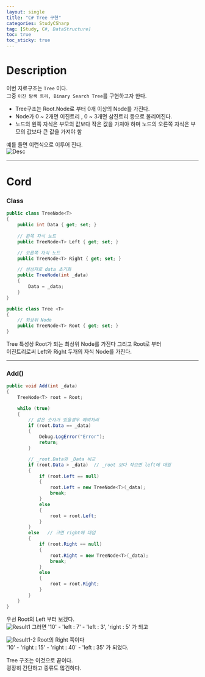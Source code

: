 ```yaml
---
layout: single
title: "C# Tree 구현"
categories: StudyCSharp
tag: [Study, C#, DataStructure]
toc: true
toc_sticky: true
---
```


# Description
이번 자료구조는 `Tree` 이다. <br>
그중 `이진 탐색 트리, Binary Search Tree`를 구현하고자 한다.

- Tree구조는 Root.Node로 부터 0개 이상의 Node를 가진다.
- Node가 0 ~ 2개면 이진트리 , 0 ~ 3개면 삼진트리 등으로 불리어진다.
- 노드의 왼쪽 자식은 부모의 값보다 작은 값을 가져야 하며 노드의 오른쪽 자식은 부모의 값보다 큰 값을 가져야 함

예를 들면 이런식으로 이루어 진다. <br>
![Desc](https://user-images.githubusercontent.com/97664446/171909556-f8d541fa-c7ec-46c7-8280-2e9c149a0418.PNG)

***

# Cord
### Class
```c#
public class TreeNode<T>
{
    public int Data { get; set; }
    
    // 왼쪽 자식 노드
    public TreeNode<T> Left { get; set; }

    // 오른쪽 자식 노드
    public TreeNode<T> Right { get; set; }

    // 생성자로 data 초기화
    public TreeNode(int _data)
    {
        Data = _data;
    }
}

public class Tree <T>
{
    // 최상위 Node
    public TreeNode<T> Root { get; set; }
}
```

Tree 특성상 Root가 되는 최상위 Node를 가진다 그리고 Root로 부터 <br>
이진트리로써 Left와 Right 두개의 자식 Node를 가진다.<br>

***

### Add()
```c#
public void Add(int _data)
{
    TreeNode<T> root = Root;

    while (true)
    {
        // 같은 숫자가 있을경우 예외처리
        if (root.Data == _data)
        {
            Debug.LogError("Error");
            return;
        }

        // _root.Data와 _Data 비교
        if (root.Data > _data)  // _root 보다 작으면 left에 대입
        {
            if (root.Left == null)
            {
                root.Left = new TreeNode<T>(_data);
                break;
            }
            else
            {
                root = root.Left;
            }
        }
        else   // 크면 right에 대입
        {
            if (root.Right == null)
            {
                root.Right = new TreeNode<T>(_data);
                break;
            }
            else
            {
                root = root.Right;
            }
        }
    }
}
```

우선 Root의 Left 부터 보겠다. <br>
![Result1](https://user-images.githubusercontent.com/97664446/171917926-b93a3009-9738-4887-9429-473501677d6e.PNG)
그러면 '10' - 'left : 7' - 'left : 3', 'right : 5' 가 되고 <br>

![Result1-2](https://user-images.githubusercontent.com/97664446/171917929-5c544dc8-1631-4a2d-bbc2-e3119ad0220c.PNG)
Root의 Right 쪽이다 <br>
'10' - 'right : 15' - 'right : 40' - 'left : 35' 가 되었다.

Tree 구조는 이것으로 끝이다. <br>
굉장히 간단하고 종류도 많긴하다. <br>